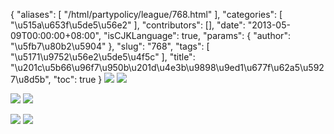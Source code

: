 {
    "aliases": [
        "/html/partypolicy/league/768.html"
    ],
    "categories": [
        "\u515a\u653f\u5de5\u56e2"
    ],
    "contributors": [],
    "date": "2013-05-09T00:00:00+08:00",
    "isCJKLanguage": true,
    "params": {
        "author": "\u5fb7\u80b2\u5904"
    },
    "slug": "768",
    "tags": [
        "\u5171\u9752\u56e2\u5de5\u4f5c"
    ],
    "title": "\u201c\u5b66\u96f7\u950b\u201d\u4e3b\u9898\u9ed1\u677f\u62a5\u5927\u8d5b",
    "toc": true
}
![](https://cdn.tfls.online/mirror/full/4ed339359efcdf749c4c014c1d280cff3eb761db.jpg) ![](https://cdn.tfls.online/mirror/full/7c3dd0c84db2e1d3f6ab4a465e23ef5be72e9d99.jpg)

![](https://cdn.tfls.online/mirror/full/1a83665f79b2fea2c568c3f114fb3f0e06378850.jpg) ![](https://cdn.tfls.online/mirror/full/84ee3ad83bcaf7d67172f9a3fab04f3a281a71ab.jpg)

![](https://cdn.tfls.online/mirror/full/b1852e8330de3adc220d12ae4bf9f2784567e83f.jpg) ![](https://cdn.tfls.online/mirror/full/d6e55f7dd2b9e92a22e02fe068a260833fce3cdb.jpg)

